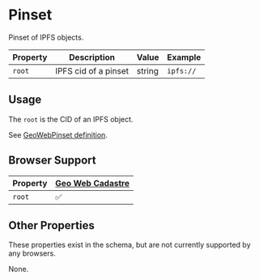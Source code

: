 # Pinset
Pinset of IPFS objects.

| Property | Description          | Value  | Example   |
| -------- | -------------------- | ------ | --------- |
| `root`   | IPFS cid of a pinset | string | `ipfs://` |

## Usage
The `root` is the CID of an IPFS object. 

See [GeoWebPinset definition](../definitions/GeoWebPinset.md).

## Browser Support
| Property | [Geo Web Cadastre](https://github.com/Geo-Web-Project/cadastre) |
| -------- | --------------------------------------------------------------- |
| `root`   | ✅                                | 

## Other Properties
These properties exist in the schema, but are not currently supported by any browsers.

None.